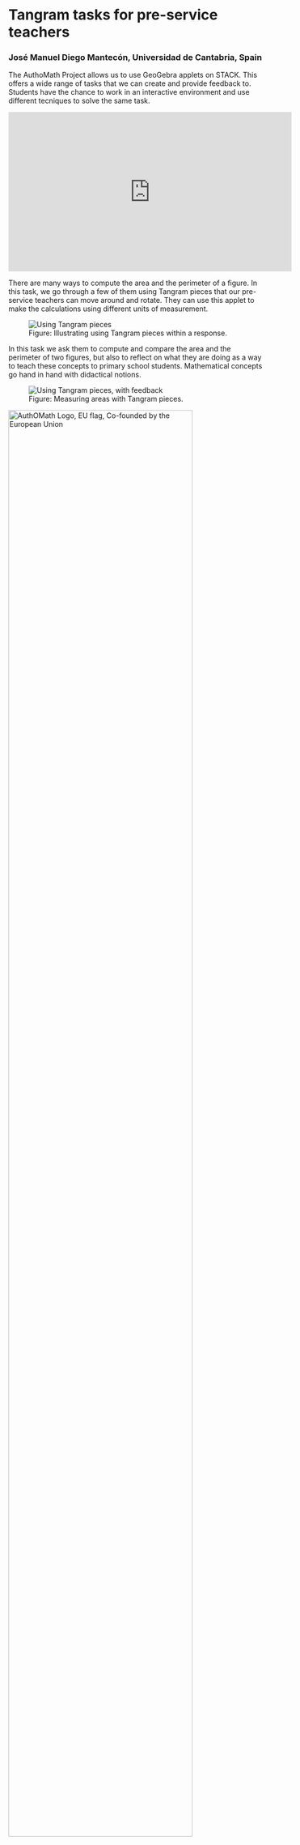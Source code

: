 # Tangram tasks for pre-service teachers

### José Manuel Diego Mantecón, Universidad de Cantabria, Spain 

The AuthoMath Project allows us to use GeoGebra applets on STACK. This offers 
a wide range of tasks that we can create and provide feedback to. Students 
have the chance to work in an interactive environment and use different 
tecniques to solve the same task. 

<center>
<iframe class="embed-responsive-item" width="560" height="315" src="https://www.youtube.com/embed/vMCC9aSmYaI" frameborder="0" allow="accelerometer; autoplay; encrypted-media; gyroscope; picture-in-picture" allowfullscreen></iframe>
</center>

There are many ways to compute the area and the perimeter of a figure. In 
this task, we go through a few of them using Tangram pieces that our 
pre-service teachers can move around and rotate. They can use this applet to 
make the calculations using different units of measurement. 

<div class="float-none img-middle">
<figure class="figure">
<img class="figure-img img-fluid" src="../Images/Tangram1.png" alt="Using Tangram pieces">
<figcaption class="figure-caption">Figure: Illustrating using Tangram pieces within a response.</figcaption>
</figure></div>


In this task we ask them to compute and compare the area and the perimeter of 
two figures, but also to reflect on what they are doing as a way to teach 
these concepts to primary school students. Mathematical concepts go hand in 
hand with didactical notions. 

<div class="float-none img-middle">
<figure class="figure">
<img class="figure-img img-fluid" src="../Images/Tangram2.png" alt="Using Tangram pieces, with feedback">
<figcaption class="figure-caption">Figure: Measuring areas with Tangram pieces.</figcaption>
</figure></div>

<!--EU funding message and image-->
<div class="disclaimer">
<div class="disclaimer-left"><img src="../Images/AuthOMath_EU.png" alt="AuthOMath Logo, EU flag, Co-founded by the European Union" width="85%" /></div>
<div class="disclaimer-right">The creation of these resources has been (partially) funded by the ERASMUS+ grant program of the European Union under grant No. 2021-1-DE01-KA220-HED-000032031. Neither the European Commission nor the project's national funding agency DAAD are responsible for the content or liable for any losses or damage resulting of the use of these resources.</div>
</div>
</div>